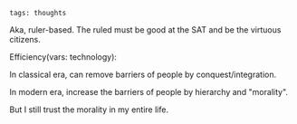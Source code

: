 ```
tags: thoughts
```

Aka, ruler-based. The ruled must be good at the SAT and be the virtuous citizens.

Efficiency(vars: technology):

In classical era, can remove barriers of people by conquest/integration.

In modern era, increase the barriers of people by hierarchy and "morality".




But I still trust the morality in my entire life.